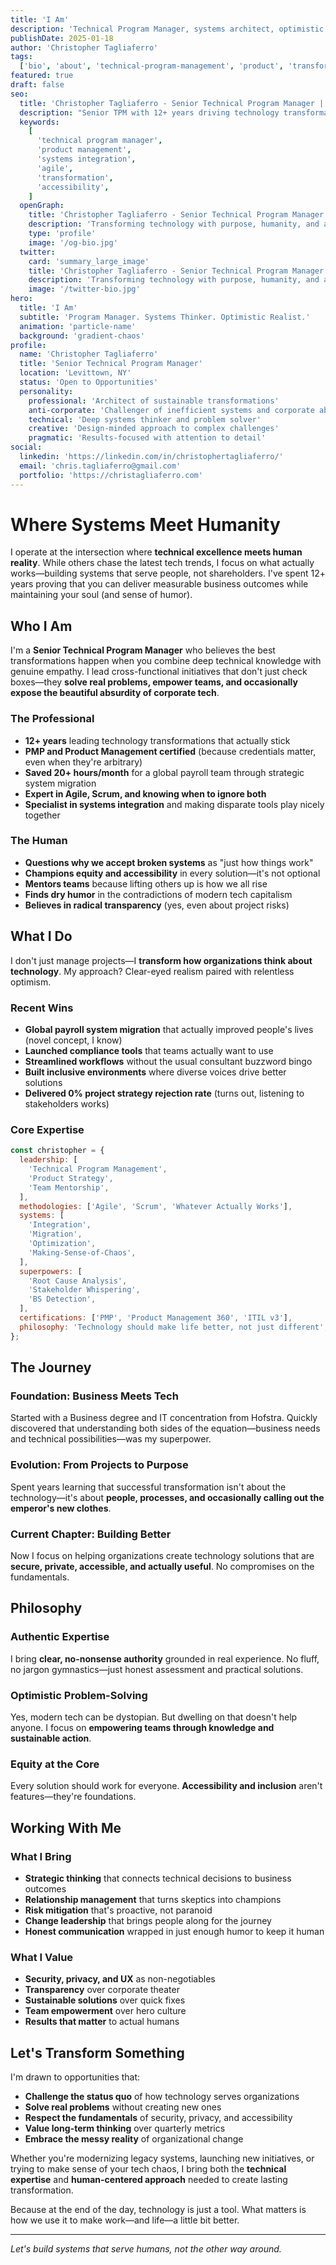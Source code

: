 ```yaml
---
title: 'I Am'
description: 'Technical Program Manager, systems architect, optimistic problem-solver. Transforming technology with purpose, humanity, and a dash of irony.'
publishDate: 2025-01-18
author: 'Christopher Tagliaferro'
tags:
  ['bio', 'about', 'technical-program-management', 'product', 'transformation']
featured: true
draft: false
seo:
  title: 'Christopher Tagliaferro - Senior Technical Program Manager | Where Systems Meet Humanity'
  description: "Senior TPM with 12+ years driving technology transformations that actually work. PMP certified, equity-focused, and refreshingly honest about tech's absurdities."
  keywords:
    [
      'technical program manager',
      'product management',
      'systems integration',
      'agile',
      'transformation',
      'accessibility',
    ]
  openGraph:
    title: 'Christopher Tagliaferro - Senior Technical Program Manager'
    description: 'Transforming technology with purpose, humanity, and a dash of irony.'
    type: 'profile'
    image: '/og-bio.jpg'
  twitter:
    card: 'summary_large_image'
    title: 'Christopher Tagliaferro - Senior Technical Program Manager'
    description: 'Transforming technology with purpose, humanity, and a dash of irony.'
    image: '/twitter-bio.jpg'
hero:
  title: 'I Am'
  subtitle: 'Program Manager. Systems Thinker. Optimistic Realist.'
  animation: 'particle-name'
  background: 'gradient-chaos'
profile:
  name: 'Christopher Tagliaferro'
  title: 'Senior Technical Program Manager'
  location: 'Levittown, NY'
  status: 'Open to Opportunities'
  personality:
    professional: 'Architect of sustainable transformations'
    anti-corporate: 'Challenger of inefficient systems and corporate absurdity'
    technical: 'Deep systems thinker and problem solver'
    creative: 'Design-minded approach to complex challenges'
    pragmatic: 'Results-focused with attention to detail'
social:
  linkedin: 'https://linkedin.com/in/christophertagliaferro/'
  email: 'chris.tagliaferro@gmail.com'
  portfolio: 'https://christagliaferro.com'
---
```


# Where Systems Meet Humanity

I operate at the intersection where **technical excellence meets human reality**. While others chase the latest tech trends, I focus on what actually works—building systems that serve people, not shareholders. I've spent 12+ years proving that you can deliver measurable business outcomes while maintaining your soul (and sense of humor).

## Who I Am

I'm a **Senior Technical Program Manager** who believes the best transformations happen when you combine deep technical knowledge with genuine empathy. I lead cross-functional initiatives that don't just check boxes—they **solve real problems, empower teams, and occasionally expose the beautiful absurdity of corporate tech**.

### The Professional

- **12+ years** leading technology transformations that actually stick
- **PMP and Product Management certified** (because credentials matter, even when they're arbitrary)
- **Saved 20+ hours/month** for a global payroll team through strategic system migration
- **Expert in Agile, Scrum, and knowing when to ignore both**
- **Specialist in systems integration** and making disparate tools play nicely together

### The Human

- **Questions why we accept broken systems** as "just how things work"
- **Champions equity and accessibility** in every solution—it's not optional
- **Mentors teams** because lifting others up is how we all rise
- **Finds dry humor** in the contradictions of modern tech capitalism
- **Believes in radical transparency** (yes, even about project risks)

## What I Do

I don't just manage projects—I **transform how organizations think about technology**. My approach? Clear-eyed realism paired with relentless optimism.

### Recent Wins

- **Global payroll system migration** that actually improved people's lives (novel concept, I know)
- **Launched compliance tools** that teams actually want to use
- **Streamlined workflows** without the usual consultant buzzword bingo
- **Built inclusive environments** where diverse voices drive better solutions
- **Delivered 0% project strategy rejection rate** (turns out, listening to stakeholders works)

### Core Expertise

```javascript
const christopher = {
  leadership: [
    'Technical Program Management',
    'Product Strategy',
    'Team Mentorship',
  ],
  methodologies: ['Agile', 'Scrum', 'Whatever Actually Works'],
  systems: [
    'Integration',
    'Migration',
    'Optimization',
    'Making-Sense-of-Chaos',
  ],
  superpowers: [
    'Root Cause Analysis',
    'Stakeholder Whispering',
    'BS Detection',
  ],
  certifications: ['PMP', 'Product Management 360', 'ITIL v3'],
  philosophy: 'Technology should make life better, not just different',
};
```

## The Journey

### Foundation: Business Meets Tech

Started with a Business degree and IT concentration from Hofstra. Quickly discovered that understanding both sides of the equation—business needs and technical possibilities—was my superpower.

### Evolution: From Projects to Purpose

Spent years learning that successful transformation isn't about the technology—it's about **people, processes, and occasionally calling out the emperor's new clothes**.

### Current Chapter: Building Better

Now I focus on helping organizations create technology solutions that are **secure, private, accessible, and actually useful**. No compromises on the fundamentals.

## Philosophy

### Authentic Expertise

I bring **clear, no-nonsense authority** grounded in real experience. No fluff, no jargon gymnastics—just honest assessment and practical solutions.

### Optimistic Problem-Solving

Yes, modern tech can be dystopian. But dwelling on that doesn't help anyone. I focus on **empowering teams through knowledge and sustainable action**.

### Equity at the Core

Every solution should work for everyone. **Accessibility and inclusion** aren't features—they're foundations.

## Working With Me

### What I Bring

- **Strategic thinking** that connects technical decisions to business outcomes
- **Relationship management** that turns skeptics into champions
- **Risk mitigation** that's proactive, not paranoid
- **Change leadership** that brings people along for the journey
- **Honest communication** wrapped in just enough humor to keep it human

### What I Value

- **Security, privacy, and UX** as non-negotiables
- **Transparency** over corporate theater
- **Sustainable solutions** over quick fixes
- **Team empowerment** over hero culture
- **Results that matter** to actual humans

## Let's Transform Something

I'm drawn to opportunities that:

- **Challenge the status quo** of how technology serves organizations
- **Solve real problems** without creating new ones
- **Respect the fundamentals** of security, privacy, and accessibility
- **Value long-term thinking** over quarterly metrics
- **Embrace the messy reality** of organizational change

Whether you're modernizing legacy systems, launching new initiatives, or trying to make sense of your tech chaos, I bring both the **technical expertise** and **human-centered approach** needed to create lasting transformation.

Because at the end of the day, technology is just a tool. What matters is how we use it to make work—and life—a little bit better.

---

_Let's build systems that serve humans, not the other way around._
